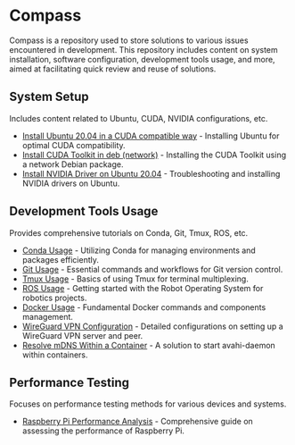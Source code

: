 # Compass

Compass is a repository used to store solutions to various issues encountered in development. This repository includes content on system installation, software configuration, development tools usage, and more, aimed at facilitating quick review and reuse of solutions.

## System Setup

Includes content related to Ubuntu, CUDA, NVIDIA configurations, etc.

- [Install Ubuntu 20.04 in a CUDA compatible way](./system/Install%20Ubuntu%2020.04%20in%20a%20CUDA%20compatible%20way.md) - Installing Ubuntu for optimal CUDA compatibility.
- [Install CUDA Toolkit in deb (network)](./system/Install%20CUDA%20Toolkit%20in%20deb%20(network).md) - Installing the CUDA Toolkit using a network Debian package.
- [Install NVIDIA Driver on Ubuntu 20.04](./system/Install%20NVIDIA%20Driver%20on%20Ubuntu%2020.04.md) - Troubleshooting and installing NVIDIA drivers on Ubuntu.

## Development Tools Usage

Provides comprehensive tutorials on Conda, Git, Tmux, ROS, etc.

- [Conda Usage](./tools/Conda%20Usage.md) - Utilizing Conda for managing environments and packages efficiently.
- [Git Usage](./tools/Git%20Usage.md) - Essential commands and workflows for Git version control.
- [Tmux Usage](./tools/Tmux%20Usage.md) - Basics of using Tmux for terminal multiplexing.
- [ROS Usage](./tools/ROS%20Usage.md) - Getting started with the Robot Operating System for robotics projects.
- [Docker Usage](./tools/Docker%20Usage.md) - Fundamental Docker commands and components management.
- [WireGuard VPN Configuration](./tools/WireGuard%20VPN%20Configuration.md) - Detailed configurations on setting up a WireGuard VPN server and peer.
- [Resolve mDNS Within a Container](./tools/Resolve%20mDNS%20Within%20a%20Container.md) - A solution to start avahi-daemon within containers.

## Performance Testing

Focuses on performance testing methods for various devices and systems.

- [Raspberry Pi Performance Analysis](./benchmark/Raspberry%20Pi%20Performance%20Analysis.md) - Comprehensive guide on assessing the performance of Raspberry Pi.
